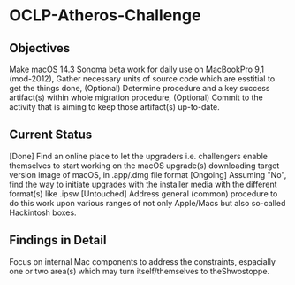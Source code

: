 # OCLP-Atheros-Challenge

## Objectives
Make macOS 14.3 Sonoma beta work for daily use on MacBookPro 9,1 (mod-2012),
Gather necessary units of source code which are esstitial to get the things done,
(Optional) Determine procedure and a key success artifact(s) within whole migration procedure,
(Optional) Commit to the activity that is aiming to keep those artifact(s) up-to-date.

## Current Status
[Done] Find an online place to let the upgraders i.e. challengers enable themselves to start working on the macOS upgrade(s) downloading target version image of macOS, in .app/.dmg file format
[Ongoing] Assuming "No", find the way to initiate upgrades with the installer media with the different format(s) like .ipsw
[Untouched] Address general (common) procedure to do this work upon various ranges of not only Apple/Macs but also so-called Hackintosh boxes.

## Findings in Detail
Focus on internal Mac components to address the constraints, espacially one or two area(s) which may turn itself/themselves to theShwostoppe. 
